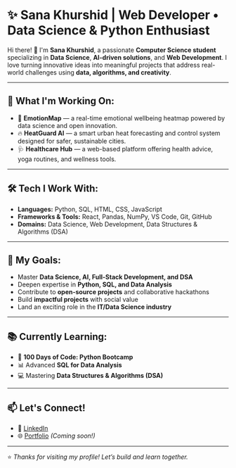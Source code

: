 # ✨ Sana Khurshid | Web Developer • Data Science & Python Enthusiast  

Hi there! 👋 I'm **Sana Khurshid**, a passionate **Computer Science student** specializing in **Data Science**, **AI-driven solutions**, and **Web Development**. I love turning innovative ideas into meaningful projects that address real-world challenges using **data, algorithms, and creativity**.

---

## 🚀 What I'm Working On:
- 🌱 **EmotionMap** — a real-time emotional wellbeing heatmap powered by data science and open innovation.
- 🔥 **HeatGuard AI** — a smart urban heat forecasting and control system designed for safer, sustainable cities.
- 🩺 **Healthcare Hub** — a web-based platform offering health advice, yoga routines, and wellness tools.

---

## 🛠️ Tech I Work With:
- **Languages:** Python, SQL, HTML, CSS, JavaScript  
- **Frameworks & Tools:** React, Pandas, NumPy, VS Code, Git, GitHub  
- **Domains:** Data Science,  Web Development, Data Structures & Algorithms (DSA)

---

## 🎯 My Goals:
- Master **Data Science, AI, Full-Stack Development, and DSA**
- Deepen expertise in **Python, SQL, and Data Analysis**
- Contribute to **open-source projects** and collaborative hackathons
- Build **impactful projects** with social value
- Land an exciting role in the **IT/Data Science industry**

---

## 📚 Currently Learning:
- 🚀 **100 Days of Code: Python Bootcamp**
- 📊 Advanced **SQL for Data Analysis**
- 💻 Mastering **Data Structures & Algorithms (DSA)**
  

---

## 📫 Let's Connect!
- 💼 [LinkedIn](https://linkedin.com/in/sana-khurshid)
- 🌐 [Portfolio](#) *(Coming soon!)*

---

⭐️ *Thanks for visiting my profile! Let’s build and learn together.*  
